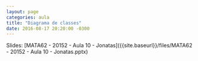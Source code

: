 ```yaml
---
layout: page
categories: aula
title: "Diagrama de classes"
date: 2016-08-17 20:20:00 -0300
---
```


Slides: [MATA62 - 20152 - Aula 10 - Jonatas]({{site.baseurl}}/files/MATA62 - 20152 - Aula 10 - Jonatas.pptx)
